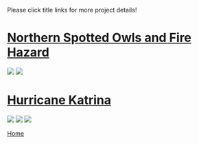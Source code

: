 Please click title links for more project details!
<br>
# [Northern Spotted Owls and Fire Hazard](STOCfire.md)

<img src="https://github.com/user-attachments/assets/2b0da80f-e3c2-4433-8e05-642dc2e82004">
<img src="https://github.com/user-attachments/assets/aab38581-7b06-47b3-a5e6-04a1f2d9dd0e">


# [Hurricane Katrina](hurricanekatrina.md)
<img src="https://github.com/user-attachments/assets/19a912a3-0f71-49ba-991b-00daeb1caf41">
<img src="https://github.com/user-attachments/assets/55fca99c-28d9-43ed-b036-3212dde45007">
<img src= "https://github.com/user-attachments/assets/6be88fcb-d681-43c0-9385-a72508ab0f65">

[Home](README.md)

